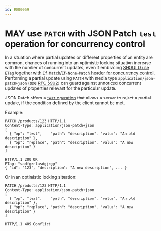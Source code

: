 ```yaml
---
id: R000059
---
```


# MAY use `PATCH` with JSON Patch `test` operation for concurrency control

In a situation where partial updates on different properties of an entity are common, chances of running into an optimistic locking situation increase with the number of concurrent updates, even if embracing [SHOULD use `ETag` together with `If-Match`/`If-None-Match` header for concurrency control](../../headers/rules/should-use-etag-together-with-if-match-if-none-match-header-for-concurrrency-control.md). Performing a partial update using `PATCH` with media type `application/json-patch+json` (see [RFC 6902](https://tools.ietf.org/html/rfc6902)) can guard against unnoticed concurrent updates of properties relevant for the particular update.

JSON Patch offers a [`test` operation](https://tools.ietf.org/html/rfc6902#section-4.6) that allows a server to reject a partial update, if the condition defined by the client cannot be met.

Example:

```http
PATCH /products/123 HTTP/1.1
Content-Type: application/json-patch+json
[
  { "op": "test",    "path": "description", "value": "An old description" },
  { "op": "replace", "path": "description", "value": "A new description" }
]

HTTP/1.1 200 OK
ETag: "sadfgerlasdgjrgg"
{ "id": "123", "description": "A new description", ... }
```

Or in an optimistic locking situation:

```http
PATCH /products/123 HTTP/1.1
Content-Type: application/json-patch+json
[
  { "op": "test",    "path": "description", "value": "An old description" },
  { "op": "replace", "path": "description", "value": "A new description" }
]

HTTP/1.1 409 Conflict
```
